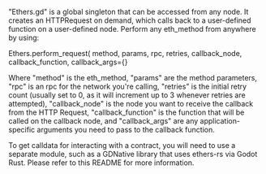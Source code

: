 "Ethers.gd" is a global singleton that can be accessed from any node.  It creates an HTTPRequest on demand, which calls back to a user-defined function on a user-defined node.  Perform any eth_method from anywhere by using:

Ethers.perform_request(
    method, 
    params, 
    rpc, 
    retries, 
    callback_node, 
    callback_function, 
    callback_args={}


Where "method" is the eth_method,
"params" are the method parameters,
"rpc" is an rpc for the network you're calling,
"retries" is the initial retry count (usually set to 0, as it will increment up to 3 whenever retries are attempted),
"callback_node" is the node you want to receive the callback from the HTTP Request,
"callback_function" is the function that will be called on the callback node,
and "callback_args" are any application-specific arguments you need to pass to the callback function.

To get calldata for interacting with a contract, you will need to use a separate module, such as a GDNative library that uses ethers-rs via Godot Rust.  Please refer to this README for more information.
